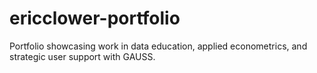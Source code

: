 # ericclower-portfolio
Portfolio showcasing work in data education, applied econometrics, and strategic user support with GAUSS.
